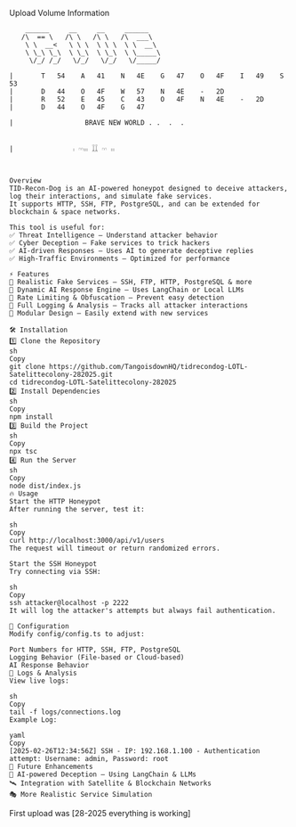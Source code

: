 Upload Volume Information

        ______     __     __     ______
       /\  == \   /\ \   /\ \   /\  ___\
        \ \  __<   \ \ \  \ \ \  \ \  __\
        \ \_\ \_\  \ \_\  \ \_\  \ \_____\
         \/_/ /_/   \/_/   \/_/   \/_____/

    |       T   54    A   41    N   4E    G   47    O   4F    I   49    S   53    
    |       D   44    O   4F    W   57    N   4E    -   2D
    |       R   52    E   45    C   43    O   4F    N   4E    -   2D
    |       D   44    O   4F    G   47

    |                  BRAVE NEW WORLD . .  .  .


    |               𓏺𓏺 𓎆𓎆𓏺𓏺𓏺𓏺𓏺𓏺 𓆼𓆼 𓎆𓎆 𓏺𓏺𓏺𓏺𓏺


  
    Overview
    TID-Recon-Dog is an AI-powered honeypot designed to deceive attackers, log their interactions, and simulate fake services.
    It supports HTTP, SSH, FTP, PostgreSQL, and can be extended for blockchain & space networks.

    This tool is useful for:
    ✅ Threat Intelligence – Understand attacker behavior
    ✅ Cyber Deception – Fake services to trick hackers
    ✅ AI-driven Responses – Uses AI to generate deceptive replies
    ✅ High-Traffic Environments – Optimized for performance

    ⚡ Features
    🔹 Realistic Fake Services – SSH, FTP, HTTP, PostgreSQL & more
    🔹 Dynamic AI Response Engine – Uses LangChain or Local LLMs
    🔹 Rate Limiting & Obfuscation – Prevent easy detection
    🔹 Full Logging & Analysis – Tracks all attacker interactions
    🔹 Modular Design – Easily extend with new services

    🛠 Installation
    1️⃣ Clone the Repository
    sh
    Copy
    git clone https://github.com/TangoisdownHQ/tidrecondog-LOTL-Satelittecolony-282025.git
    cd tidrecondog-LOTL-Satelittecolony-282025
    2️⃣ Install Dependencies
    sh
    Copy
    npm install  
    3️⃣ Build the Project
    sh
    Copy
    npx tsc
    4️⃣ Run the Server
    sh
    Copy
    node dist/index.js
    🔥 Usage
    Start the HTTP Honeypot
    After running the server, test it:

    sh
    Copy
    curl http://localhost:3000/api/v1/users
    The request will timeout or return randomized errors.

    Start the SSH Honeypot
    Try connecting via SSH:

    sh
    Copy
    ssh attacker@localhost -p 2222
    It will log the attacker's attempts but always fail authentication.

    🔧 Configuration
    Modify config/config.ts to adjust:

    Port Numbers for HTTP, SSH, FTP, PostgreSQL
    Logging Behavior (File-based or Cloud-based)
    AI Response Behavior
    📜 Logs & Analysis
    View live logs:

    sh
    Copy
    tail -f logs/connections.log
    Example Log:

    yaml
    Copy
    [2025-02-26T12:34:56Z] SSH - IP: 192.168.1.100 - Authentication attempt: Username: admin, Password: root
    🔮 Future Enhancements
    🚀 AI-powered Deception – Using LangChain & LLMs
    🛰 Integration with Satellite & Blockchain Networks
    🎭 More Realistic Service Simulation




First upload was [28-2025 everything is working]

